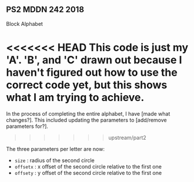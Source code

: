 ## PS2 MDDN 242 2018

Block Alphabet

<<<<<<< HEAD
This code is just my 'A'. 'B', and 'C' drawn out because I haven't figured out how to use the correct code yet, but this shows what I am trying to achieve.
=======
In the process of completing the entire alphabet, I have [made what changes?].
This included updating the parameters to [add/remove parameters for?].
>>>>>>> upstream/part2

The three parameters per letter are now:
  * `size` : radius of the second circle
  * `offsetx` : x offset of the second circle relative to the first one
  * `offsety` : y offset of the second circle relative to the first one

